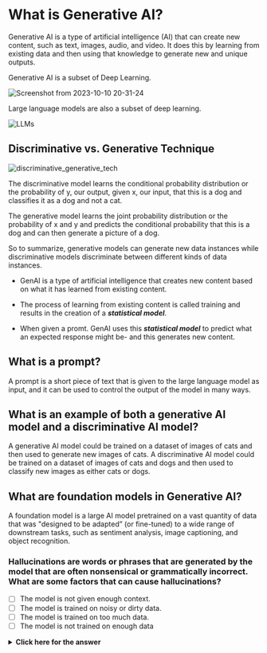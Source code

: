 # What is Generative AI?
Generative AI is a type of artificial intelligence (AI) that can create new content, such as text, images, audio, and video. It does this by learning from existing data and then using that knowledge to generate new and unique outputs.

Generative AI is a subset of Deep Learning.

![Screenshot from 2023-10-10 20-31-24](https://github.com/ngchub/Google-Cloud-Workshops/assets/28653377/59d3fc8a-2eb0-4b21-bf56-603fef5da88d)


Large language models are also a subset of deep learning.

![LLMs](https://github.com/ngchub/Google-Cloud-Workshops/assets/28653377/7c44d81d-b172-4c37-b51c-8ecf6c5bb19f)

## Discriminative vs. Generative Technique

![discriminative_generative_tech](https://github.com/ngchub/Google-Cloud-Workshops/assets/28653377/674d22dc-d8c5-4447-af8b-38f52fc40a76)

The discriminative model learns the conditional probability distribution or the probability of y, our output, given x, our input, that this is a dog and classifies it as a dog and not a cat.

The generative model learns the joint probability distribution or the probability of x and y and predicts the conditional probability that this is a dog and can then generate a picture of a dog.

So to summarize, generative models can generate new data instances while discriminative models discriminate between different kinds of data instances.

  - GenAI is a type of artificial intelligence that creates new content based on what it has learned from existing content. <br/>

  - The process of learning from existing content is called training and results in the creation of a ***statistical model***.

  - When given a promt. GenAI uses this ***statistical model*** to predict what an expected response might be- and this generates new content.



## What is a prompt?
A prompt is a short piece of text that is given to the large language model as input, and it can be used to control the output of the model in many ways.

## What is an example of both a generative AI model and a discriminative AI model?
A generative AI model could be trained on a dataset of images of cats and then used to generate new images of cats. A discriminative AI model could be trained on a dataset of images of cats and dogs and then used to classify new images as either cats or dogs.

## What are foundation models in Generative AI?
A foundation model is a large AI model pretrained on a vast quantity of data that was "designed to be adapted” (or fine-tuned) to a wide range of downstream tasks, such as sentiment analysis, image captioning, and object recognition.

<h3> 
Hallucinations are words or phrases that are generated by the model that are often nonsensical or grammatically incorrect. What are some factors that can cause hallucinations?  </h3> 

- [ ] The model is not given enough context.
- [ ] The model is trained on noisy or dirty data.
- [ ] The model is trained on too much data.
- [ ] The model is not trained on enough data

</div>

<details>
  <summary><b>Click here for the answer</b></summary>
<br>
<div id="q79" class="collapse">
   
- [x] The model is not given enough context.
- [x] The model is trained on noisy or dirty data.
- [ ] The model is trained on too much data.
- [x] The model is not trained on enough data

 </b>
</div>
</details>



